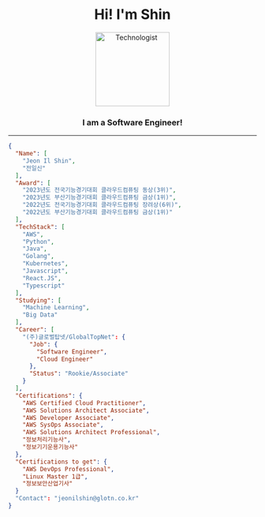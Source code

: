<h1 align="center">Hi! I'm Shin</h1>

<p align="center">
  <img src="https://raw.githubusercontent.com/Tarikul-Islam-Anik/Animated-Fluent-Emojis/master/Emojis/People/Technologist.png" alt="Technologist" width="150" />
</p>
<h3 align="center">I am a Software Engineer!</h3>

---
```json
{
  "Name": [
    "Jeon Il Shin",
    "전일신"
  ],
  "Award": [
    "2023년도 전국기능경기대회 클라우드컴퓨팅 동상(3위)",
    "2023년도 부산기능경기대회 클라우드컴퓨팅 금상(1위)",
    "2022년도 전국기능경기대회 클라우드컴퓨팅 장려상(6위)",
    "2022년도 부산기능경기대회 클라우드컴퓨팅 금상(1위)"
  ],
  "TechStack": [
    "AWS",
    "Python",
    "Java",
    "Golang",
    "Kubernetes",
    "Javascript",
    "React.JS",
    "Typescript"
  ],
  "Studying": [
    "Machine Learning",
    "Big Data"
  ],
  "Career": [
    "(주)글로벌탑넷/GlobalTopNet": {
      "Job": {
        "Software Engineer",
        "Cloud Engineer"
      },
      "Status": "Rookie/Associate"
    }
  ],
  "Certifications": {
    "AWS Certified Cloud Practitioner",
    "AWS Solutions Architect Associate",
    "AWS Developer Associate",
    "AWS SysOps Associate",
    "AWS Solutions Architect Professional",
    "정보처리기능사",
    "정보기기운용기능사"
  },
  "Certifications to get": {
    "AWS DevOps Professional",
    "Linux Master 1급",
    "정보보안산업기사"
  }
  "Contact": "jeonilshin@glotn.co.kr"
}
```
